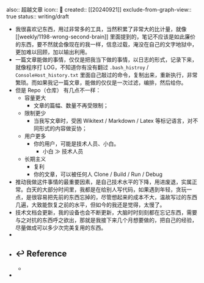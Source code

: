also:: 超越文章
icon:: 📝
created:: [[20240921]]
exclude-from-graph-view:: true
status:: writing/draft

- 我很喜欢记东西，用过非常多的工具，当然积累了非常大的比计量，就像 [[weekly/1198-wrong-second-brain]] 里面提到的，笔记不应该是如此廉价的东西，要不然就会像现在的我一样，信息过载，淹没在自己的文字地狱中，更加难以回顾，加以输出利用。
- 一篇文章能做的事情，仅仅是把我当下做的事情，以日志的形式，记录下来，就像程序打 LOG，不知道你有没有翻过 `.bash_histroy` / `ConsoleHost_history.txt` 里面自己敲过的命令，复制出来，重新执行，非常繁琐。而如果我记一篇文章，能做的仅仅是一次过滤，编排，然后给你。
- 但是 Repo（仓库） 有几点不一样：
  - 容量更大
    - 文章的篇幅、数量不再受限制；
  - 限制更少
    - 当我写文章时，受困 Wikitext / Markdown / Latex 等标记语言，对不同形式的内容做妥协；
  - 用户更多
    - 你的用户，可能是技术人员、小白。
      - 小白 ≫ 技术人员
  - 长期主义
    - 复利
    - 你的文章，可以被任何人 Clone / Build / Run / Debug
- 推动我做这件事情的最重要因素，是自己技术水平的下降，用进废退，实属正常。白天的大部分时间里，我都是在给别人写代码，如果遇到年轻，贪玩一点，是很容易把先前的东西忘掉的，尽管想起来的成本不大，温故写过的东西几遍，大致能恢复之前的水平，但如今的我还是觉得，太慢了。
- 技术文档会更新，我的设备也会不断更新，大脑时时刻刻都在忘记东西，需要与之对抗的东西呼之欲出，那就是我接下来几个月想要做的，把自己的经验，尽量做成可以多少次完美复用的东西。
-
- ## ↩ Reference
  -
-